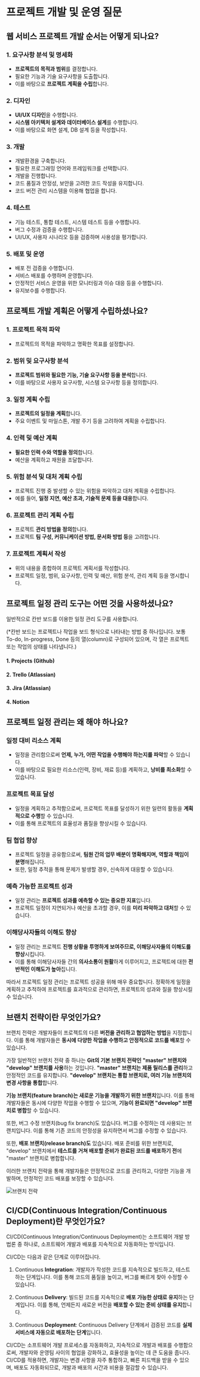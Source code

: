 # 프로젝트 개발 및 운영 질문

## 웹 서비스 프로젝트 개발 순서는 어떻게 되나요?

### 1. 요구사항 분석 및 명세화

* **프로젝트의 목적과 범위**를 결정합니다.
* 필요한 기능과 기술 요구사항을 도출합니다.
* 이를 바탕으로 **프로젝트 계획을 수립**합니다.

### 2. 디자인

* **UI/UX 디자인**을 수행합니다.
* **시스템 아키텍처 설계와 데이터베이스 설계**를 수행합니다.
* 이를 바탕으로 화면 설계, DB 설계 등을 작성합니다.

### 3. 개발

* 개발환경을 구축합니다.
* 필요한 프로그래밍 언어와 프레임워크를 선택합니다.
* 개발을 진행합니다.
* 코드 품질과 안정성, 보안을 고려한 코드 작성을 유지합니다.
* 코드 버전 관리 시스템을 이용해 협업을 합니다.

### 4. 테스트

* 기능 테스트, 통합 테스트, 시스템 테스트 등을 수행합니다.
* 버그 수정과 검증을 수행합니다.
* UI/UX, 사용자 시나리오 등을 검증하며 사용성을 평가합니다.

### 5. 배포 및 운영

* 배포 전 검증을 수행합니다.
* 서비스 배포를 수행하며 운영합니다.
* 안정적인 서비스 운영을 위한 모니터링과 이슈 대응 등을 수행합니다.
* 유지보수를 수행합니다.

## 프로젝트 개발 계획은 어떻게 수립하셨나요?

### 1. 프로젝트 목적 파악

* 프로젝트의 목적을 파악하고 명확한 목표를 설정합니다.

### 2. 범위 및 요구사항 분석

* **프로젝트 범위와 필요한 기능, 기술 요구사항 등을 분석**합니다.
* 이를 바탕으로 사용자 요구사항, 시스템 요구사항 등을 정의합니다.

### 3. 일정 계획 수립

* **프로젝트의 일정을 계획**합니다.
* 주요 이벤트 및 마일스톤, 개발 주기 등을 고려하여 계획을 수립합니다.

### 4. 인력 및 예산 계획

* **필요한 인력 수와 역할을 정의**합니다.
* 예산을 계획하고 재원을 조달합니다.

### 5. 위험 분석 및 대처 계획 수립

* 프로젝트 진행 중 발생할 수 있는 위험을 파악하고 대처 계획을 수립합니다.
* 예를 들어, **일정 지연, 예산 초과, 기술적 문제 등을 대응**합니다.

### 6. 프로젝트 관리 계획 수립

* 프로젝트 **관리 방법을 정의**합니다.
* 프로젝트 **팀 구성, 커뮤니케이션 방법, 문서화 방법 등**을 고려합니다.

### 7. 프로젝트 계획서 작성

* 위의 내용을 종합하여 프로젝트 계획서를 작성합니다.
* 프로젝트 일정, 범위, 요구사항, 인력 및 예산, 위험 분석, 관리 계획 등을 명시합니다.

## 프로젝트 일정 관리 도구는 어떤 것을 사용하셨나요?

일반적으로 칸반 보드를 이용한 일정 관리 도구를 사용합니다.

(*칸반 보드는 프로젝트나 작업을 보드 형식으로 나타내는 방법 중 하나입니다. 보통 To-do, In-progress, Done 등의 열(column)로 구성되어 있으며, 각 열은 프로젝트 또는 작업의 상태를
나타냅니다.)

#### 1. Projects (Github)

#### 2. Trello (Atlassian)

#### 3. Jira (Atlassian)

#### 4. Notion

## 프로젝트 일정 관리는 왜 해야 하나요?

### 일정 대비 리소스 계획

* 일정을 관리함으로써 **언제, 누가, 어떤 작업을 수행해야 하는지를 파악**할 수 있습니다.
* 이를 바탕으로 필요한 리소스(인력, 장비, 재료 등)를 계획하고, **낭비를 최소화**할 수 있습니다.

### 프로젝트 목표 달성

* 일정을 계획하고 추적함으로써, 프로젝트 목표를 달성하기 위한 일련의 활동을 **계획적으로 수행**할 수 있습니다.
* 이를 통해 프로젝트의 효율성과 품질을 향상시킬 수 있습니다.

### 팀 협업 향상

* 프로젝트 일정을 공유함으로써, **팀원 간의 업무 배분이 명확해지며, 역할과 책임이 분명**해집니다.
* 또한, 일정 추적을 통해 문제가 발생할 경우, 신속하게 대응할 수 있습니다.

### 예측 가능한 프로젝트 성과

* 일정 관리는 **프로젝트 성과를 예측할 수 있는 중요한 지표**입니다.
* 프로젝트 일정이 지연되거나 예산을 초과할 경우, 이를 **미리 파악하고 대처**할 수 있습니다.

### 이해당사자들의 이해도 향상

* 일정 관리는 프로젝트 **진행 상황을 투명하게 보여주므로, 이해당사자들의 이해도를 향상**시킵니다.
* 이를 통해 이해당사자들 간의 **의사소통이 원활**하게 이루어지고, 프로젝트에 대한 **전반적인 이해도가 높아**집니다.

따라서 프로젝트 일정 관리는 프로젝트 성공을 위해 매우 중요합니다. 정확하게 일정을 계획하고 추적하여 프로젝트를 효과적으로 관리하면, 프로젝트의 성과와 질을 향상시킬 수 있습니다.

## 브랜치 전략이란 무엇인가요?

브랜치 전략은 개발자들이 프로젝트의 다른 **버전을 관리하고 협업하는 방법**을 지정합니다. 이를 통해 개발자들은 **동시에 다양한 작업을 수행하고 안정적으로 코드를 배포**할 수 있습니다.

가장 일반적인 브랜치 전략 중 하나는 **Git의 기본 브랜치 전략인 "master" 브랜치와 "develop" 브랜치를 사용**하는 것입니다. **"master" 브랜치는 제품 릴리스를 관리**하고 안정적인 코드를
유지합니다. **"develop" 브랜치는 통합 브랜치로, 여러 기능 브랜치의 변경 사항을 통합**합니다.

**기능 브랜치(feature branch)는 새로운 기능을 개발하기 위한 브랜치**입니다. 이를 통해 개발자들은 동시에 다양한 작업을 수행할 수 있으며, **기능이 완료되면 "develop" 브랜치로 병합**할 수
있습니다.

또한, 버그 수정 브랜치(bug fix branch)도 있습니다. 버그를 수정하는 데 사용되는 브랜치입니다. 이를 통해 기존 코드의 안정성을 유지하면서 버그를 수정할 수 있습니다.

또한, **배포 브랜치(release branch)도** 있습니다. 배포 준비를 위한 브랜치로, "develop" 브랜치에서 **테스트를 거쳐 배포할 준비가 완료된 코드를 배포하기 전**에 "master" 브랜치로
병합합니다.

이러한 브랜치 전략을 통해 개발자들은 안정적으로 코드를 관리하고, 다양한 기능을 개발하며, 안정적인 코드 배포를 보장할 수 있습니다.

![브랜치 전략](img/branch_strategy.png)

## CI/CD(Continuous Integration/Continuous Deployment)란 무엇인가요?

CI/CD(Continuous Integration/Continuous Deployment)는 소프트웨어 개발 방법론 중 하나로, 소프트웨어 개발과 배포를 지속적으로 자동화하는 방식입니다.

CI/CD는 다음과 같은 단계로 이루어집니다.

1. Continuous **Integration**: 개발자가 작성한 코드를 지속적으로 빌드하고, 테스트하는 단계입니다. 이를 통해 코드의 품질을 높이고, 버그를 빠르게 찾아 수정할 수 있습니다.

2. Continuous **Delivery**: 빌드된 코드를 지속적으로 **배포 가능한 상태로 유지**하는 단계입니다. 이를 통해, 언제든지 새로운 버전을 **배포할 수 있는 준비 상태를 유지**합니다.

3. Continuous **Deployment**: Continuous Delivery 단계에서 검증된 코드를 **실제 서비스에 자동으로 배포하는 단계**입니다.

CI/CD는 소프트웨어 개발 프로세스를 자동화하고, 지속적으로 개발과 배포를 수행함으로써, 개발자와 운영팀 사이의 협업을 강화하고, 효율성을 높이는 데 큰 도움을 줍니다. CI/CD를 적용하면, 개발자는 변경 사항을
자주 통합하고, 빠른 피드백을 받을 수 있으며, 배포도 자동화되므로, 개발과 배포의 시간과 비용을 절감할 수 있습니다.
